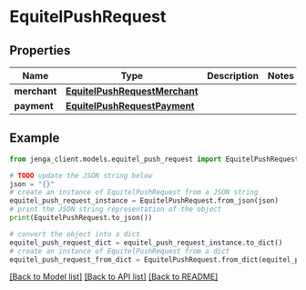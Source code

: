 # EquitelPushRequest


## Properties

Name | Type | Description | Notes
------------ | ------------- | ------------- | -------------
**merchant** | [**EquitelPushRequestMerchant**](EquitelPushRequestMerchant.md) |  | 
**payment** | [**EquitelPushRequestPayment**](EquitelPushRequestPayment.md) |  | 

## Example

```python
from jenga_client.models.equitel_push_request import EquitelPushRequest

# TODO update the JSON string below
json = "{}"
# create an instance of EquitelPushRequest from a JSON string
equitel_push_request_instance = EquitelPushRequest.from_json(json)
# print the JSON string representation of the object
print(EquitelPushRequest.to_json())

# convert the object into a dict
equitel_push_request_dict = equitel_push_request_instance.to_dict()
# create an instance of EquitelPushRequest from a dict
equitel_push_request_from_dict = EquitelPushRequest.from_dict(equitel_push_request_dict)
```
[[Back to Model list]](../README.md#documentation-for-models) [[Back to API list]](../README.md#documentation-for-api-endpoints) [[Back to README]](../README.md)


